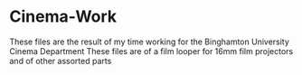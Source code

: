 # Cinema-Work
These files are the result of my time working for the Binghamton University Cinema Department
These files are of a film looper for 16mm film projectors and of other assorted parts

